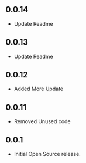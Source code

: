 ## 0.0.14

- Update Readme

## 0.0.13

- Update Readme

## 0.0.12

- Added More Update

## 0.0.11

- Removed Unused code

## 0.0.1

- Initial Open Source release.
